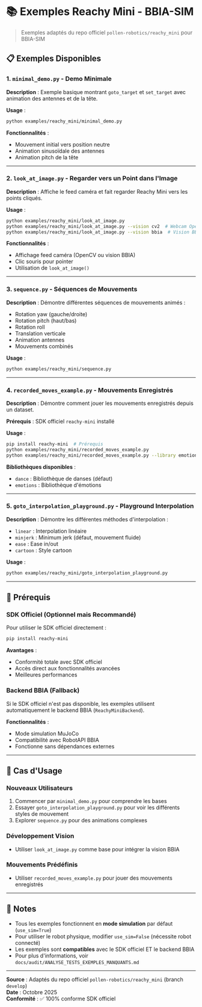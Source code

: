 # 📚 Exemples Reachy Mini - BBIA-SIM

> Exemples adaptés du repo officiel `pollen-robotics/reachy_mini` pour BBIA-SIM

## 📋 Exemples Disponibles

### 1. `minimal_demo.py` - Demo Minimale
**Description** : Exemple basique montrant `goto_target` et `set_target` avec animation des antennes et de la tête.

**Usage** :
```bash
python examples/reachy_mini/minimal_demo.py
```

**Fonctionnalités** :
- Mouvement initial vers position neutre
- Animation sinusoïdale des antennes
- Animation pitch de la tête

---

### 2. `look_at_image.py` - Regarder vers un Point dans l'Image
**Description** : Affiche le feed caméra et fait regarder Reachy Mini vers les points cliqués.

**Usage** :
```bash
python examples/reachy_mini/look_at_image.py
python examples/reachy_mini/look_at_image.py --vision cv2  # Webcam OpenCV
python examples/reachy_mini/look_at_image.py --vision bbia  # Vision BBIA (si disponible)
```

**Fonctionnalités** :
- Affichage feed caméra (OpenCV ou vision BBIA)
- Clic souris pour pointer
- Utilisation de `look_at_image()`

---

### 3. `sequence.py` - Séquences de Mouvements
**Description** : Démontre différentes séquences de mouvements animés :
- Rotation yaw (gauche/droite)
- Rotation pitch (haut/bas)
- Rotation roll
- Translation verticale
- Animation antennes
- Mouvements combinés

**Usage** :
```bash
python examples/reachy_mini/sequence.py
```

---

### 4. `recorded_moves_example.py` - Mouvements Enregistrés
**Description** : Démontre comment jouer les mouvements enregistrés depuis un dataset.

**Prérequis** : SDK officiel `reachy-mini` installé

**Usage** :
```bash
pip install reachy-mini  # Prérequis
python examples/reachy_mini/recorded_moves_example.py
python examples/reachy_mini/recorded_moves_example.py --library emotions
```

**Bibliothèques disponibles** :
- `dance` : Bibliothèque de danses (défaut)
- `emotions` : Bibliothèque d'émotions

---

### 5. `goto_interpolation_playground.py` - Playground Interpolation
**Description** : Démontre les différentes méthodes d'interpolation :
- `linear` : Interpolation linéaire
- `minjerk` : Minimum jerk (défaut, mouvement fluide)
- `ease` : Ease in/out
- `cartoon` : Style cartoon

**Usage** :
```bash
python examples/reachy_mini/goto_interpolation_playground.py
```

---

## 🔧 Prérequis

### SDK Officiel (Optionnel mais Recommandé)
Pour utiliser le SDK officiel directement :
```bash
pip install reachy-mini
```

**Avantages** :
- Conformité totale avec SDK officiel
- Accès direct aux fonctionnalités avancées
- Meilleures performances

### Backend BBIA (Fallback)
Si le SDK officiel n'est pas disponible, les exemples utilisent automatiquement le backend BBIA (`ReachyMiniBackend`).

**Fonctionnalités** :
- Mode simulation MuJoCo
- Compatibilité avec RobotAPI BBIA
- Fonctionne sans dépendances externes

---

## 🎯 Cas d'Usage

### Nouveaux Utilisateurs
1. Commencer par `minimal_demo.py` pour comprendre les bases
2. Essayer `goto_interpolation_playground.py` pour voir les différents styles de mouvement
3. Explorer `sequence.py` pour des animations complexes

### Développement Vision
- Utiliser `look_at_image.py` comme base pour intégrer la vision BBIA

### Mouvements Prédéfinis
- Utiliser `recorded_moves_example.py` pour jouer des mouvements enregistrés

---

## 📝 Notes

- Tous les exemples fonctionnent en **mode simulation** par défaut (`use_sim=True`)
- Pour utiliser le robot physique, modifier `use_sim=False` (nécessite robot connecté)
- Les exemples sont **compatibles** avec le SDK officiel ET le backend BBIA
- Pour plus d'informations, voir `docs/audit/ANALYSE_TESTS_EXEMPLES_MANQUANTS.md`

---

**Source** : Adaptés du repo officiel `pollen-robotics/reachy_mini` (branch `develop`)  
**Date** : Octobre 2025  
**Conformité** : ✅ 100% conforme SDK officiel

